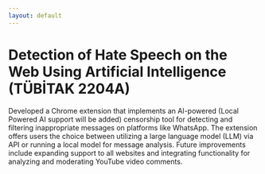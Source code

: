 ```yaml
---
layout: default
---
```


# Detection of Hate Speech on the Web Using Artificial Intelligence (TÜBİTAK 2204A)

Developed a Chrome extension that implements an AI-powered (Local Powered AI support will be added) censorship tool for detecting and filtering inappropriate messages on platforms like WhatsApp. The extension offers users the choice between utilizing a large language model (LLM) via API or running a local model for message analysis. Future improvements include expanding support to all websites and integrating functionality for analyzing and moderating YouTube video comments.